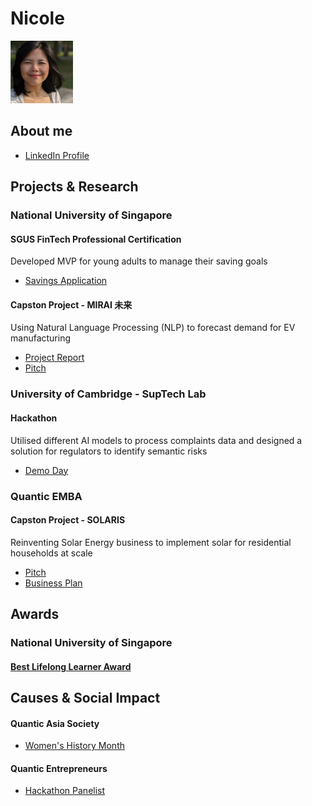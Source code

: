 # Nicole

<img src="resources/26Sept2023.JPG" width="100" height="100">

## About me
* [LinkedIn Profile](https://www.linkedin.com/in/nicoleteoh/)

## Projects & Research
### National University of Singapore

#### SGUS FinTech Professional Certification
<p>Developed MVP for young adults to manage their saving goals</p>

* [Savings Application](https://www.linkedin.com/posts/nicoleteoh_kudos-goingaboveandbeyond-nus-activity-6978638978392453120-oBeJ)

#### Capston Project - MIRAI 未来
<p>Using Natural Language Processing (NLP) to forecast demand for EV manufacturing</p>

* [Project Report](https://drive.google.com/file/d/1vCclKUeac4zZGLyLLkIqQNknNQz4PHwn/view)
* [Pitch](https://youtu.be/A2itxb-_LOA)

### University of Cambridge - SupTech Lab
#### Hackathon
<p>Utilised different AI models to process complaints data and designed a solution for regulators to identify semantic risks</p>

* [Demo Day](https://vimeo.com/852383344#t=47m50s)

### Quantic EMBA
#### Capston Project - SOLARIS
<p>Reinventing Solar Energy business to implement solar for residential households at scale</p>

* [Pitch](https://youtu.be/HUlwagPBQfg)
* [Business Plan](https://drive.google.com/file/d/1sQHze9B6t5f07TEczh_V7lqKk2zES670/view?usp=drivesdk)

## Awards
### National University of Singapore
#### [Best Lifelong Learner Award](https://www.linkedin.com/posts/nicoleteoh_best-lifelong-learner-award-nicole-teoh-activity-7014496661653643264-RIKf)

## Causes & Social Impact
#### Quantic Asia Society
* [Women's History Month](https://www.linkedin.com/posts/nicoleteoh_womenshistorymonth-community-growth-activity-7048927076040507392-5mWa)

#### Quantic Entrepreneurs
* [Hackathon Panelist](https://www.linkedin.com/posts/nicoleteoh_fintech-helthcare-ecommerce-activity-6980422765375877120-Ec0Y)